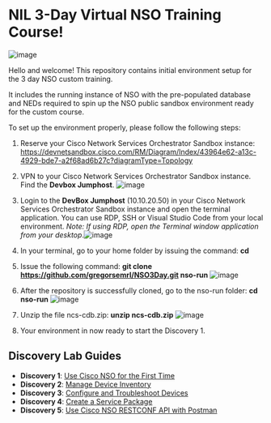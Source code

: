 # NIL 3-Day Virtual NSO Training Course!

![image](https://user-images.githubusercontent.com/42440315/185983097-9bd99f35-64d1-4b2b-85f4-53526dc215c7.png)


Hello and welcome! This repository contains initial environment setup for the 3 day NSO custom training.

It includes the running instance of NSO with the pre-populated database and NEDs required to spin up the NSO public sandbox environment ready for the custom course.

To set up the environment properly, please follow the following steps:

1. Reserve your Cisco Network Services Orchestrator Sandbox instance: https://devnetsandbox.cisco.com/RM/Diagram/Index/43964e62-a13c-4929-bde7-a2f68ad6b27c?diagramType=Topology 
1. VPN to your Cisco Network Services Orchestrator Sandbox instance. Find the **Devbox Jumphost**. ![image](https://user-images.githubusercontent.com/42440315/185972634-127edcb7-109f-4db0-8ae1-d4aaf95186f5.png)

2. Login to the **DevBox Jumphost** (10.10.20.50) in your Cisco Network Services Orchestrator Sandbox instance and open the terminal application. You can use RDP, SSH or Visual Studio Code from your local environment. _Note: If using RDP, open the Terminal window application from your desktop_.![image](https://user-images.githubusercontent.com/42440315/185970146-245ada71-a96b-46a4-9f01-7912f3857470.png)

3. In your terminal, go to your home folder by issuing the command: **cd**
4. Issue the following command: **git clone https://github.com/gregorsemrl/NSO3Day.git nso-run** ![image](https://user-images.githubusercontent.com/42440315/185971335-f5d3bc32-ad70-4f2a-a61f-d2c68df7a3f2.png)
5. After the repository is successfully cloned, go to the nso-run folder: **cd nso-run** ![image](https://user-images.githubusercontent.com/42440315/185971764-3647caf4-d4ba-4b7d-ad9d-c08d84baf9b1.png)
6. Unzip the file ncs-cdb.zip: **unzip ncs-cdb.zip** ![image](https://user-images.githubusercontent.com/42440315/185971977-ac249e9b-97c9-4033-b626-e1680b5d5538.png)
7. Your environment in now ready to start the Discovery 1.

## Discovery Lab Guides

* **Discovery 1**: [Use Cisco NSO for the First Time](https://github.com/gregorsemrl/NSO3Day/blob/master/docs/NSO%203%20Day%20Custom%20Course%20-%20Discovery%201.pdf)
* **Discovery 2**: [Manage Device Inventory](https://github.com/gregorsemrl/NSO3Day/blob/master/docs/NSO%203%20Day%20Custom%20Course%20-%20Discovery%202.pdf)
* **Discovery 3**: [Configure and Troubleshoot Devices](https://github.com/gregorsemrl/NSO3Day/blob/master/docs/NSO%203%20Day%20Custom%20Course%20-%20Discovery%203.pdf)
* **Discovery 4**: [Create a Service Package](https://github.com/gregorsemrl/NSO3Day/blob/master/docs/NSO%203%20Day%20Custom%20Course%20-%20Discovery%204.pdf)
* **Discovery 5**: [Use Cisco NSO RESTCONF API with Postman](https://github.com/gregorsemrl/NSO3Day/blob/master/docs/NSO%203%20Day%20Custom%20Course%20-%20Discovery%205.pdf)
